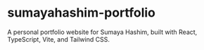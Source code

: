 # sumayahashim-portfolio
A personal portfolio website for Sumaya Hashim, built with React, TypeScript, Vite, and Tailwind CSS.
